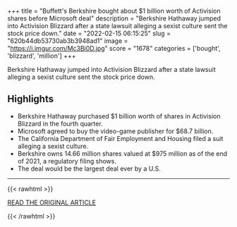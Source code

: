 +++
title = "Buffett's Berkshire bought about $1 billion worth of Activision shares before Microsoft deal"
description = "Berkshire Hathaway jumped into Activision Blizzard after a state lawsuit alleging a sexist culture sent the stock price down."
date = "2022-02-15 06:15:25"
slug = "620b44db53730ab3b3948ad1"
image = "https://i.imgur.com/Mc3Bi0D.jpg"
score = "1678"
categories = ['bought', 'blizzard', 'million']
+++

Berkshire Hathaway jumped into Activision Blizzard after a state lawsuit alleging a sexist culture sent the stock price down.

## Highlights

- Berkshire Hathaway purchased $1 billion worth of shares in Activision Blizzard in the fourth quarter.
- Microsoft agreed to buy the video-game publisher for $68.7 billion.
- The California Department of Fair Employment and Housing filed a suit alleging a sexist culture.
- Berkshire owns 14.66 million shares valued at $975 million as of the end of 2021, a regulatory filing shows.
- The deal would be the largest deal ever by a U.S.

---

{{< rawhtml >}}
  <p class="article-category">
    <a target="_blank" href="https://www.cnbc.com/2022/02/14/buffetts-berkshire-bought-activision-stock-before-microsoft-deal.html">READ THE ORIGINAL ARTICLE</a>
  </p>
{{< /rawhtml >}}
